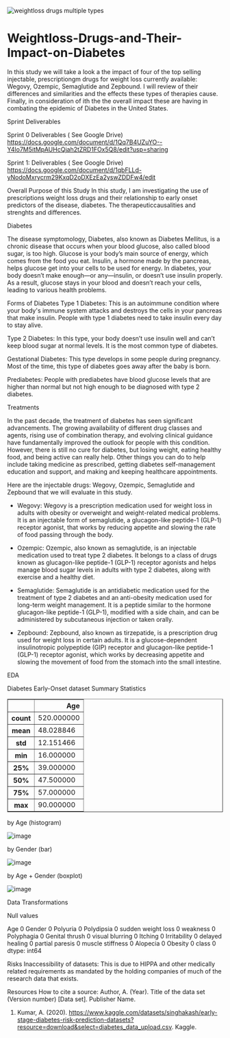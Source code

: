 
![weightloss drugs multiple types](https://github.com/deebaby001/Weightloss-Drugs-and-Their-Impact-on-Diabetes/assets/14750340/36ea2eb4-258b-4a62-8406-8b5747e25997)


# Weightloss-Drugs-and-Their-Impact-on-Diabetes

In this study we will take a look a the impact of four of the top selling injectable, prescriptiongm drugs for weight loss currently available: Wegovy, Ozempic, Semaglutide and Zepbound. I will review of their differences and similarities and the effects these types of therapies cause. Finally, in consideration of ith the the overall impact these are having in combating the epidemic of Diabetes in the United States.

Sprint Deliverables

Sprint 0 Deliverables ( See Google Drive)
https://docs.google.com/document/d/1Qq7B4UZuYO--Y4lo7M5itMpAUHcQjah2tZRD1FOx5Q8/edit?usp=sharing

Sprint 1: Deliverables ( See Google Drive)
https://docs.google.com/document/d/1qbFLLd-yNodoMxrycrm29KxqD2oDXEzEa2yswZDDFw4/edit

Overall Purpose of this Study
In this study, I am investigating the use of prescriptions weight loss drugs and their relationship to early onset predictors of the disease, diabetes. The therapeuticcausalities and   strenghts and differences.

Diabetes 

The disease symptomology, Diabetes, also known as Diabetes Mellitus, is a chronic disease that occurs when your blood glucose, also called blood sugar, is too high. Glucose is your body’s main source of energy, which comes from the food you eat. Insulin, a hormone made by the pancreas, helps glucose get into your cells to be used for energy. In diabetes, your body doesn’t make enough—or any—insulin, or doesn’t use insulin properly. As a result, glucose stays in your blood and doesn’t reach your cells, leading to various health problems.

Forms of Diabetes
Type 1 Diabetes: This is an autoimmune condition where your body's immune system attacks and destroys the cells in your pancreas that make insulin. People with type 1 diabetes need to take insulin every day to stay alive.

Type 2 Diabetes: In this type, your body doesn’t use insulin well and can’t keep blood sugar at normal levels. It is the most common type of diabetes.

Gestational Diabetes: This type develops in some people during pregnancy. Most of the time, this type of diabetes goes away after the baby is born.

Prediabetes: People with prediabetes have blood glucose levels that are higher than normal but not high enough to be diagnosed with type 2 diabetes.

Treatments

In the past decade, the treatment of diabetes has seen significant advancements. The growing availability of different drug classes and agents, rising use of combination therapy, and evolving clinical guidance have fundamentally improved the outlook for people with this condition. However, there is still no cure for diabetes, but losing weight, eating healthy food, and being active can really help. Other things you can do to help include taking medicine as prescribed, getting diabetes self-management education and support, and making and keeping healthcare appointments.

Here are the injectable drugs: Wegovy, Ozempic, Semaglutide and Zepbound that we will evaluate in this study.

- Wegovy: Wegovy is a prescription medication used for weight loss in adults with obesity or overweight and weight-related medical problems. It is an injectable form of semaglutide, a glucagon-like peptide-1 (GLP-1) receptor agonist, that works by reducing appetite and slowing the rate of food passing through the body.

- Ozempic: Ozempic, also known as semaglutide, is an injectable medication used to treat type 2 diabetes. It belongs to a class of drugs known as glucagon-like peptide-1 (GLP-1) receptor agonists and helps manage blood sugar levels in adults with type 2 diabetes, along with exercise and a healthy diet.

- Semaglutide: Semaglutide is an antidiabetic medication used for the treatment of type 2 diabetes and an anti-obesity medication used for long-term weight management. It is a peptide similar to the hormone glucagon-like peptide-1 (GLP-1), modified with a side chain, and can be administered by subcutaneous injection or taken orally.

- Zepbound: Zepbound, also known as tirzepatide, is a prescription drug used for weight loss in certain adults. It is a glucose-dependent insulinotropic polypeptide (GIP) receptor and glucagon-like peptide-1 (GLP-1) receptor agonist, which works by decreasing appetite and slowing the movement of food from the stomach into the small intestine.



EDA

Diabetes Early-Onset dataset
Summary Statistics

<table border="1" class="dataframe">
  <thead>
    <tr style="text-align: right;">
      <th></th>
      <th>Age</th>
    </tr>
  </thead>
  <tbody>
    <tr>
      <th>count</th>
      <td>520.000000</td>
    </tr>
    <tr>
      <th>mean</th>
      <td>48.028846</td>
    </tr>
    <tr>
      <th>std</th>
      <td>12.151466</td>
    </tr>
    <tr>
      <th>min</th>
      <td>16.000000</td>
    </tr>
    <tr>
      <th>25%</th>
      <td>39.000000</td>
    </tr>
    <tr>
      <th>50%</th>
      <td>47.500000</td>
    </tr>
    <tr>
      <th>75%</th>
      <td>57.000000</td>
    </tr>
    <tr>
      <th>max</th>
      <td>90.000000</td>
    </tr>
  </tbody>
</table>
</div>

by Age (histogram)

![image](https://github.com/deebaby001/Weightloss-Drugs-and-Their-Impact-on-Diabetes/assets/14750340/b0fabe26-9002-442d-89be-7fdc903a0393)


by Gender (bar)

![image](https://github.com/deebaby001/Weightloss-Drugs-and-Their-Impact-on-Diabetes/assets/14750340/d9a6f2bb-d76e-4892-b311-1e1541bfc30d)


by Age + Gender (boxplot)

![image](https://github.com/deebaby001/Weightloss-Drugs-and-Their-Impact-on-Diabetes/assets/14750340/33aff619-c067-4679-a22a-59ceedde566c)


Data Transformations

Null values

Age                   0
Gender                0
Polyuria              0
Polydipsia            0
sudden weight loss    0
weakness              0
Polyphagia            0
Genital thrush        0
visual blurring       0
Itching               0
Irritability          0
delayed healing       0
partial paresis       0
muscle stiffness      0
Alopecia              0
Obesity               0
class                 0
dtype: int64



Risks
Inaccessibility of datasets: This is due to HIPPA and other medically related requirements as mandated by the holding companies of much of the research data that exists. 

Resources
How to cite a source: Author, A. (Year). Title of the data set (Version number) [Data set]. Publisher Name.
1. Kumar, A. (2020). https://www.kaggle.com/datasets/singhakash/early-stage-diabetes-risk-prediction-datasets?resource=download&select=diabetes_data_upload.csv. Kaggle.
   

